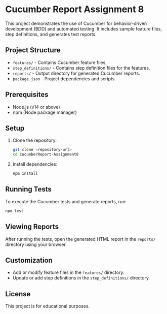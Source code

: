 # Cucumber Report Assignment 8

This project demonstrates the use of Cucumber for behavior-driven development (BDD) and automated testing. It includes sample feature files, step definitions, and generates test reports.

## Project Structure

- `features/` - Contains Cucumber feature files.
- `step_definitions/` - Contains step definition files for the features.
- `reports/` - Output directory for generated Cucumber reports.
- `package.json` - Project dependencies and scripts.

## Prerequisites

- Node.js (v14 or above)
- npm (Node package manager)

## Setup

1. Clone the repository:
   ```bash
   git clone <repository-url>
   cd CucumberReport-Assignment8
   ```

2. Install dependencies:
   ```bash
   npm install
   ```

## Running Tests

To execute the Cucumber tests and generate reports, run:
```bash
npm test
```

## Viewing Reports

After running the tests, open the generated HTML report in the `reports/` directory using your browser.

## Customization

- Add or modify feature files in the `features/` directory.
- Update or add step definitions in the `step_definitions/` directory.

## License

This project is for educational purposes.
